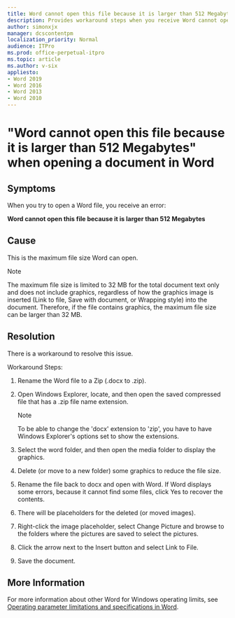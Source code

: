 ```yaml
---
title: Word cannot open this file because it is larger than 512 Megabytes
description: Provides workaround steps when you receive Word cannot open this file because it is larger than 512 Megabytes error in Word 2010.
author: simonxjx
manager: dcscontentpm
localization_priority: Normal
audience: ITPro
ms.prod: office-perpetual-itpro
ms.topic: article
ms.author: v-six
appliesto:
- Word 2019
- Word 2016
- Word 2013
- Word 2010
---
```


# "Word cannot open this file because it is larger than 512 Megabytes" when opening a document in Word 

## Symptoms

When you try to open a Word file, you receive an error:

**Word cannot open this file because it is larger than 512 Megabytes**

## Cause

This is the maximum file size Word can open.

> [!NOTE]
> The maximum file size is limited to 32 MB for the total document text only and does not include graphics, regardless of how the graphics image is inserted (Link to file, Save with document, or Wrapping style) into the document. Therefore, if the file contains graphics, the maximum file size can be larger than 32 MB.

## Resolution

There is a workaround to resolve this issue.

Workaround Steps:

1. Rename the Word file to a Zip (.docx to .zip).   
2. Open Windows Explorer, locate, and then open the saved compressed file that has a .zip file name extension. 

    > [!NOTE]
    > To be able to change the 'docx' extension to 'zip', you have to have Windows Explorer's options set to show the extensions.

3. Select the word folder, and then open the media folder to display the graphics.   
4. Delete (or move to a new folder) some graphics to reduce the file size.   
5. Rename the file back to docx and open with Word. If Word displays some errors, because it cannot find some files, click Yes to recover the contents.   
6. There will be placeholders for the deleted (or moved images).   
7. Right-click the image placeholder, select Change Picture and browse to the folders where the pictures are saved to select the pictures.   
8. Click the arrow next to the Insert button and select Link to File.   
9. Save the document.   

## More Information

For more information about other Word for Windows operating limits, see [Operating parameter limitations and specifications in Word](https://support.microsoft.com/help/211489).
